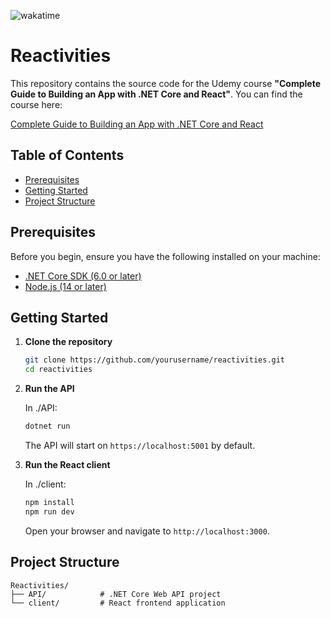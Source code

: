 ![wakatime](https://wakatime.com/badge/user/7a5fa2dc-4027-47a3-8e34-98d867f91ffd/project/1d27b410-f774-40cf-bf62-0748414f91fc.svg?style=for-the-badge)

# Reactivities

This repository contains the source code for the Udemy course **"Complete Guide to Building an App with .NET Core and React"**. You can find the course here:

[Complete Guide to Building an App with .NET Core and React](https://www.udemy.com/course/complete-guide-to-building-an-app-with-net-core-and-react/)

## Table of Contents

-   [Prerequisites](#prerequisites)
-   [Getting Started](#getting-started)
-   [Project Structure](#project-structure)

## Prerequisites

Before you begin, ensure you have the following installed on your machine:

-   [.NET Core SDK (6.0 or later)](https://dotnet.microsoft.com/download)
-   [Node.js (14 or later)](https://nodejs.org/)

## Getting Started

1. **Clone the repository**

    ```bash
    git clone https://github.com/yourusername/reactivities.git
    cd reactivities
    ```

2. **Run the API**

    In ./API:

    ```bash
    dotnet run
    ```

    The API will start on `https://localhost:5001` by default.

3. **Run the React client**

    In ./client:

    ```bash
    npm install
    npm run dev
    ```

    Open your browser and navigate to `http://localhost:3000`.

## Project Structure

```text
Reactivities/
├── API/            # .NET Core Web API project
└── client/         # React frontend application
```
